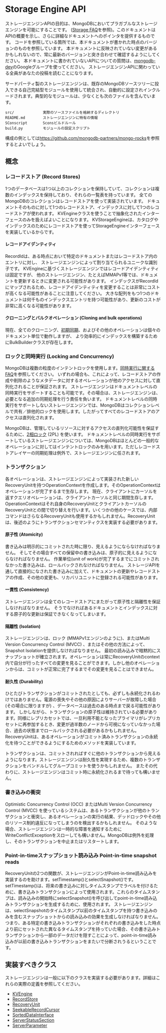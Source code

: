 Storage Engine API
==================

ストレージエンジンAPIの目的は、MongoDBにおいてプラガブルなストレージエンジンを可能にすることです。
([Storage FAQ][]を参照)。このドキュメントはAPIの概要を示し、さらに詳細なドキュメントへのポインタを提供するものです。
コードを参照している箇所では、本ドキュメントが書かれた時点のバージョンのものを参照しています。
本ドキュメントに反映されていない変更があるかもしれないので、常に最新のバージョンと突き合わせて確認するようにしてください。
本ドキュメントに書かれていないAPIについての質問は、[mongodb-dev][]のGoogleグループを使ってください。
ストレージエンジンAPIに関わっている全員があなたの投稿を読むことになります。

サードパーティ製のストレージエンジンは、既存のMongoDBソースツリーに投入できる自己完結型モジュールを使用して統合され、自動的に設定されインクルードされます。典型的なモジュールは、少なくとも次のファイルを含んでいます。

    src/             実際のソースファイルを格納するディレクトリ
    README.md        ストレージエンジンに特有の情報
    SConscript       Sconsビルドルール
    build.py         モジュールの設定スクリプト

構成の例としては<https://github.com/mongodb-partners/mongo-rocks>を参照するとよいでしょう。


概念
--------

### レコードストア (Record Stores)
1つのデータベースは1つ以上のコレクションを保持していて、コレクションは複数のインデックスを保持しており、それらの一覧表を持っています。
全てのMongoDBのコレクションはレコードストアを使って実装されています。
ドキュメントそのものに対して1つのレコードストア、インデックスに対して1つのレコードストアが使われます。
KVEngineクラスを使うことで抽象化されたインターフェースのみを扱えばよいことになります。
KVStorageEngineは、カタログやインデックスのためにレコードストアを使ってStorageEngineインターフェースを実装しているからです。

#### レコードアイデンティティ
RecordIdは、ある時点において特定のドキュメントまたはレコードストア内のエントリに対し、
ストレージエンジンによって割り当てられるユニークな識別子です。
KVEngineに基づくストレージエンジンではレコードアイデンティティは固定ですが、
他のストレージエンジン、たとえばMMAPv1等では、ドキュメントを更新するときに変更される可能性があります。
インデックスがRecordIdにマップされるため、レコードアイデンティティを変更することは非常にコストが高くなる可能性があることに注意してください。
大きな配列をもつ1つのドキュメントは何千ものインデックスエントリを持つ可能性があり、更新のコストが非常に高くなる可能性があります。

#### クローニングとバルクオペレーション (Cloning and bulk operations)
現在、全てのクローニング、[初期同期][]、およびその他のオペレーションは個々のドキュメント単位で動作しますが、
より効率的にインデックスを構築するためにBulkBuilderクラスが存在します。

### ロックと同時実行 (Locking and Concurrency)
MongoDBは複数の粒度のインテントロックを使用します。[同時実行に関するFAQ][]を参照してください。
いずれの場合も、これによって、レコードストアの作成や削除のようなメタデータに対するオペレーションが他のアクセスに対して直列化されることが保証されます。
ストレージエンジンはドキュメントレベルの同時実行をサポートすることも可能です。その場合は、ストレージエンジンは、必要となる追加の同期処理を行う責任を負います。
ドキュメントレベルの同時実行をサポートしないストレージエンジンでは、MongoDBはコレクションレベルで共有／排他的ロックを使用します。したがってすべてのレコードストアのアクセスは直列化されます。

MongoDBは、管理しているリソースに対するアクセスの直列化可能性を保証するために、[2相ロック][] (2PL) を使います。
ドキュメントレベルの同時実行をサポートしているストレージエンジンについては、MongoDBはほとんどの一般的なオペレーションに対してはインテントロックのみを用います。ただしレコードストアレイヤーの同期処理は例外で、ストレージエンジンに任されます。

### トランザクション
各オペレーションは、ストレージエンジンによって実装された新しいRecoveryUnitを持つOperationContextを作成します。そのOperationContextはオペレーションが完了するまで生存します。
現在、クライアントにカーソルを返すクエリオペレーションは、クライアントカーソルと同じ期間生存します。OperationContextはそれ自身のRecoveryUnitとクライアントカーソルのRecoveryUnitとの間で切り替えを行います。いくつかの他のケースでは、内部コマンドはさらなるRecoveryUnitも使用するかもしれません。RecoveryUnitは、後述のようにトランザクションセマンティクスを実装する必要があります。

#### 原子性 (Atomicity)
書き込みは明示的にコミットされた時に限り、見えるようにならなければなりません。
そしてその場合すべての保留中の書き込みは、原子的に見えるようにならなければなりません。
作業単位(unit of work)が完了するまでにコミットされなかった書き込みは、ロールバックされなければなりません。
ストレージAPIを通して直接的になされた書き込みに加えて、ドキュメントの更新やレコードストアの作成、その他の変更も、リカバリユニットに登録される可能性があります。

#### 一貫性 (Consistency)
ストレージエンジンは全てのレコードストアにまたがって原子性と隔離性を保証しなければなりません。
そうでなければあるドキュメントとインデックスに対する原子的な更新は保証できなくなってしまいます。

#### 隔離性 (Isolation)
ストレージエンジンは、ロック (MMAPv1エンジンのように)、またはMulti Version Concurrency Control (MVCC) 、またはその他の方法によって、Snapshot Isolationを提供しなければなりません。
最初の読み込みで暗黙的にスナップショットが確立されます。オペレーションは常にRecoveryUnitのcontext内で自分が行ったすべての変更を見ることができます。しかし他のオペレーションからは、コミットが正常に完了するまでその変更を見ることはできません。

#### 耐久性 (Durability)
ひとたびトランザクションがコミットされたとしても、必ずしも永続化されるわけではありません。電源の喪失やその他の原因によりサーバーが故障した場合 (その場合に限りますが) 、データベースは過去のある時点まで戻る可能性があります。
しかしながら、トランザクションの原子性は維持されている必要があります。同様にレプリカセットでは、一旦利用不能となったプライマリがレプリカセットに再参加するとき、変更が過半数のノードから可視になっていなかった場合、過去の状態までロールバックされる必要があるかもしれません。
RecoveryUnitは、あるオペレーションがコミット済みトランザクションの永続化を待つことができるようにするためのメソッドを実装しています。

トランザクションは、コミットされればすぐに他のトランザクションから見えるようになります。ストレージエンジンは耐久性を実現するため、複数のトランザクションをバンドルしてグループコミットを使うかもしれません。
またその代わりに、ストレージエンジンはコミット時に永続化されるまで待っても構いません。

### 書き込みの衝突
Optimistic Concurrency Control (OCC) またはMulti Version Concurrency Control (MVCC) を使っているシステムは、あるトランザクションが他のトランザクションと衝突し、あるオペレーションの実行の結果、デッドロックやその他のリソース制約違反になってしまうのを検出するかもしれません。
そのような場合、ストレージエンジンは一時的な障害を通知するためにWriteConflictExceptionをスローしても構いません。MongoDBは例外を処理し、そのトランザクションを中止またはリスタートします。

### Point-in-timeスナップショット読み込み Point-in-time snapshot reads
RecoveryUnitの2つの関数が、ストレージエンジンがPoint-in-time読み込みを実装するのを助けます。setTimestamp()とselectSnapshot()です。
setTimestamp()は、将来の書き込みに対しタイムスタンプでラベルを付けるために、書き込みトランザクションによって使用されます。これらのタイムスタンプは、読み込みの開始時にselectSnapshot()を呼び出してpoint-in-time読み込みトランザクションを生成するために、使用されます。
ストレージエンジンは、selectSnapshotのタイムスタンプ以前のタイムスタンプを持つ書き込みのみを含むスナップショットからの読み込みの効果を生成しなければなりません。
つまり、ある特定の書き込みトランザクションがそれぞれの書き込みをした時点より前にセットされた異なるタイムスタンプを持っていた場合、その書き込みトランザクションから一部のデータだけを隠すことによって、point-in-time読み込みが以前の書き込みトランザクションをまたいで分断されうるということです。

実装すべきクラス
--------------------

ストレージエンジンは一般に以下のクラスを実装する必要があります。詳細はこれらの実際の定義を参照してください。

* [KVEngine](kv/kv_engine.h)
* [RecordStore](record_store.h)
* [RecoveryUnit](recovery_unit.h)
* [SeekableRecordCursor](record_store.h)
* [SortedDataInterface](sorted_data_interface.h)
* [ServerStatusSection](../commands/server_status.h)
* [ServerParameter](../server_parameters.h)


[同時実行に関するFAQ]: http://docs.mongodb.org/manual/faq/concurrency/
[初期同期]: http://docs.mongodb.org/manual/core/replica-set-sync/#replica-set-initial-sync
[mongodb-dev]: https://groups.google.com/forum/#!forum/mongodb-dev
[replica set]: http://docs.mongodb.org/manual/replication/
[Storage FAQ]: http://docs.mongodb.org/manual/faq/storage
[2相ロック]: http://en.wikipedia.org/wiki/Two-phase_locking
